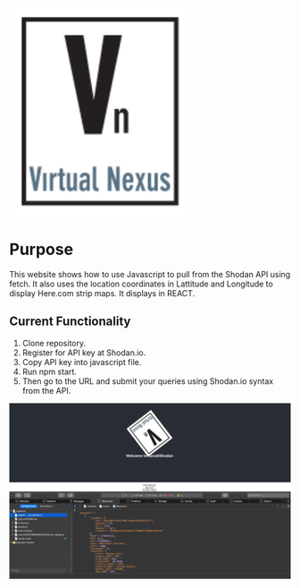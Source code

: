 ![Virtual Nexus Logo](./VN_Logo.svg)

# Purpose
This website shows how to use Javascript to pull from the Shodan API using fetch.
It also uses the location coordinates in Lattitude and Longitude to display Here.com strip maps.
It displays in REACT.

## Current Functionality
1. Clone repository.
2. Register for API key at Shodan.io.
3. Copy API key into javascript file.
4. Run npm start.
5. Then go to the URL and submit your queries using Shodan.io syntax from the API.

![shodan-api-js-screenshot](./shodan-react-screenshot.png)

